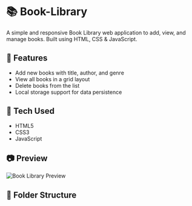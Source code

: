 # 📚 Book-Library

A simple and responsive Book Library web application to add, view, and manage books. Built using HTML, CSS & JavaScript.

## 📌 Features
- Add new books with title, author, and genre
- View all books in a grid layout
- Delete books from the list
- Local storage support for data persistence

## 🚀 Tech Used
- HTML5
- CSS3
- JavaScript

## 📷 Preview
![Book Library Preview](screenshot.png)

## 📂 Folder Structure
